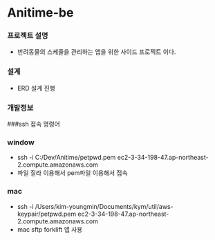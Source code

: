 # Anitime-be

### 프로젝트 설명
- 반려동물의 스케줄을 관리하는 앱을 위한 사이드 프로젝트 이다.

### 설계
 - ERD 설계 진행


### 개발정보


###ssh 접속 명령어


### window
 - ssh -i C:/Dev/Anitime/petpwd.pem ec2-3-34-198-47.ap-northeast-2.compute.amazonaws.com
 - 파일 질라 이용해서 pem파일 이용해서 접속

### mac
 - ssh -i /Users/kim-youngmin/Documents/kym/util/aws-keypair/petpwd.pem ec2-3-34-198-47.ap-northeast-2.compute.amazonaws.com
 - mac sftp forklift 앱 사용



